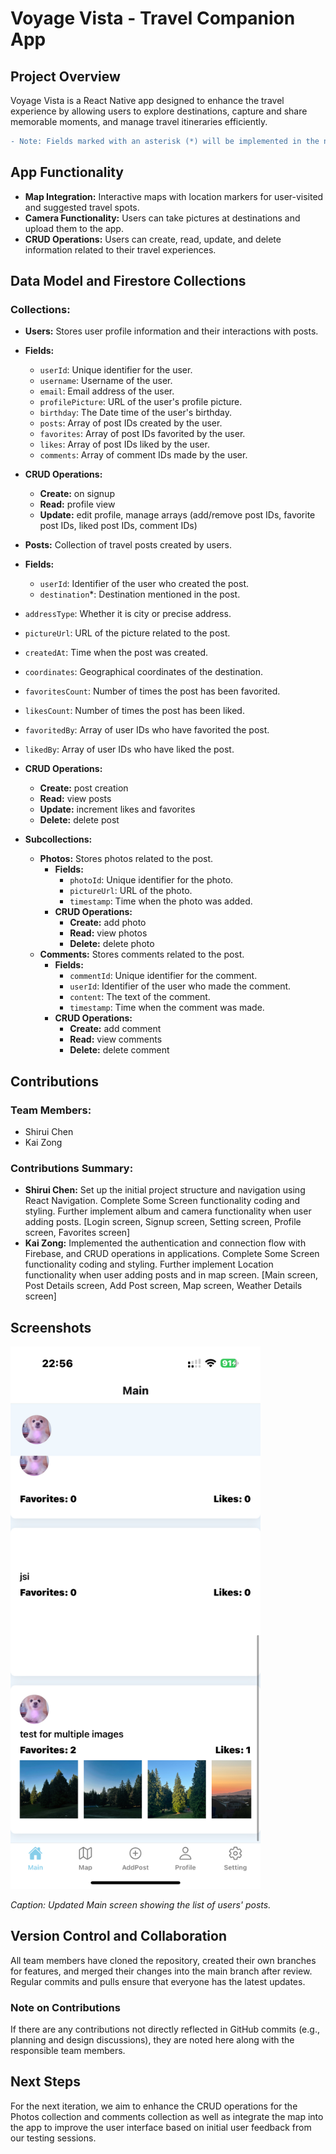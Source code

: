 # Voyage Vista - Travel Companion App

## Project Overview

Voyage Vista is a React Native app designed to enhance the travel experience by allowing users to explore destinations, capture and share memorable moments, and manage travel itineraries efficiently.
```diff
- Note: Fields marked with an asterisk (*) will be implemented in the next iteration.
```
## App Functionality


- **Map Integration:**  Interactive maps with location markers for user-visited and suggested travel spots.
- **Camera Functionality:**  Users can take pictures at destinations and upload them to the app.
- **CRUD Operations:** Users can create, read, update, and delete information related to their travel experiences.


## Data Model and Firestore Collections


### Collections:


- **Users:** Stores user profile information and their interactions with posts.


 - **Fields:**
   - `userId`: Unique identifier for the user.
   - `username`: Username of the user.
   - `email`: Email address of the user.
   - `profilePicture`: URL of the user's profile picture.
   - `birthday`: The Date time of the user's birthday.
   - `posts`: Array of post IDs created by the user.
   - `favorites`: Array of post IDs favorited by the user.
   - `likes`: Array of post IDs liked by the user.
   - `comments`: Array of comment IDs made by the user.
 - **CRUD Operations:**
   - **Create:** on signup
   - **Read:** profile view
   - **Update:** edit profile, manage arrays (add/remove post IDs, favorite post IDs, liked post IDs, comment IDs)


- **Posts:** Collection of travel posts created by users.
 - **Fields:**
   - `userId`: Identifier of the user who created the post.
   - `destination`\*: Destination mentioned in the post.
  - `addressType`: Whether it is city or precise address.
   - `pictureUrl`: URL of the picture related to the post.
   - `createdAt`: Time when the post was created.
   - `coordinates`: Geographical coordinates of the destination.
   - `favoritesCount`: Number of times the post has been favorited.
   - `likesCount`: Number of times the post has been liked.
   - `favoritedBy`: Array of user IDs who have favorited the post.
   - `likedBy`: Array of user IDs who have liked the post.
 - **CRUD Operations:**
   - **Create:** post creation
   - **Read:** view posts
   - **Update:** increment likes and favorites
   - **Delete:** delete post
 - **Subcollections:**
   - **Photos:** Stores photos related to the post.
     - **Fields:**
       - `photoId`: Unique identifier for the photo.
       - `pictureUrl`: URL of the photo.
       - `timestamp`: Time when the photo was added.
     - **CRUD Operations:**
       - **Create:** add photo
       - **Read:** view photos
       - **Delete:** delete photo
   - **Comments:** Stores comments related to the post.
     - **Fields:**
       - `commentId`: Unique identifier for the comment.
       - `userId`: Identifier of the user who made the comment.
       - `content`: The text of the comment.
       - `timestamp`: Time when the comment was made.
     - **CRUD Operations:**
       - **Create:** add comment
       - **Read:** view comments
       - **Delete:** delete comment


## Contributions

### Team Members:

- Shirui Chen
- Kai Zong

### Contributions Summary:

- **Shirui Chen:** Set up the initial project structure and navigation using React Navigation. Complete Some Screen functionality coding and styling. Further implement album and camera functionality when user adding posts. [Login screen, Signup screen, Setting screen, Profile screen, Favorites screen]
- **Kai Zong:** Implemented the authentication and connection flow with Firebase, and CRUD operations in applications. Complete Some Screen functionality coding and styling. Further implement Location functionality when user adding posts and in map screen. [Main screen, Post Details screen, Add Post screen, Map screen, Weather Details screen]


## Screenshots

<img src="./Voyage-Vista//res/main_screen_screenshot1.PNG" alt="Main Screen" width="400" />

_Caption: Updated Main screen showing the list of users' posts._

## Version Control and Collaboration

All team members have cloned the repository, created their own branches for features, and merged their changes into the main branch after review. Regular commits and pulls ensure that everyone has the latest updates.

### Note on Contributions

If there are any contributions not directly reflected in GitHub commits (e.g., planning and design discussions), they are noted here along with the responsible team members.

## Next Steps

For the next iteration, we aim to enhance the CRUD operations for the Photos collection and comments collection as well as integrate the map into the app to improve the user interface based on initial user feedback from our testing sessions.
